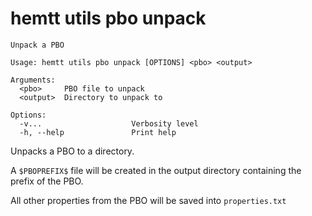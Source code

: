 # hemtt utils pbo unpack

<pre><code>Unpack a PBO

Usage: hemtt utils pbo unpack [OPTIONS] &lt;pbo&gt; &lt;output&gt;

Arguments:
  &lt;pbo&gt;     PBO file to unpack
  &lt;output&gt;  Directory to unpack to

Options:
  -v...                    Verbosity level
  -h, --help               Print help
</code></pre>

Unpacks a PBO to a directory.

A `$PBOPREFIX$` file will be created in the output directory containing the prefix of the PBO.

All other properties from the PBO will be saved into `properties.txt`
